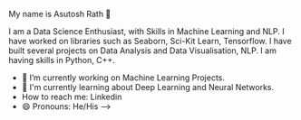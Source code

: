 
My name is Asutosh Rath 👋

I am a Data Science Enthusiast, with Skills in Machine Learning and NLP. I have worked on libraries such as Seaborn, Sci-Kit Learn, Tensorflow. I have built several projects on Data Analysis and Data Visualisation, NLP. I am having skills in Python, C++. 

- 🔭 I’m currently working on Machine Learning Projects.
- 🌱 I'm currently learning about Deep Learning and Neural Networks.
-    How to reach me: Linkedin
- 😄 Pronouns: He/His
-->
